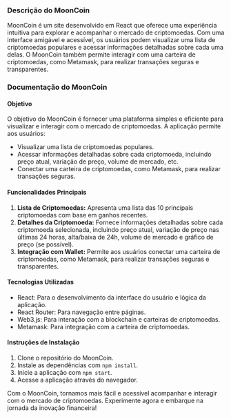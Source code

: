 ### Descrição do MoonCoin

MoonCoin é um site desenvolvido em React que oferece uma experiência intuitiva para explorar e acompanhar o mercado de criptomoedas. Com uma interface amigável e acessível, os usuários podem visualizar uma lista de criptomoedas populares e acessar informações detalhadas sobre cada uma delas. O MoonCoin também permite interagir com uma carteira de criptomoedas, como Metamask, para realizar transações seguras e transparentes.

### Documentação do MoonCoin

#### Objetivo

O objetivo do MoonCoin é fornecer uma plataforma simples e eficiente para visualizar e interagir com o mercado de criptomoedas. A aplicação permite aos usuários:

- Visualizar uma lista de criptomoedas populares.
- Acessar informações detalhadas sobre cada criptomoeda, incluindo preço atual, variação de preço, volume de mercado, etc.
- Conectar uma carteira de criptomoedas, como Metamask, para realizar transações seguras.

#### Funcionalidades Principais

1. **Lista de Criptomoedas:** Apresenta uma lista das 10 principais criptomoedas com base em ganhos recentes.
2. **Detalhes da Criptomoeda:** Fornece informações detalhadas sobre cada criptomoeda selecionada, incluindo preço atual, variação de preço nas últimas 24 horas, alta/baixa de 24h, volume de mercado e gráfico de preço (se possível).
3. **Integração com Wallet:** Permite aos usuários conectar uma carteira de criptomoedas, como Metamask, para realizar transações seguras e transparentes.

#### Tecnologias Utilizadas

- React: Para o desenvolvimento da interface do usuário e lógica da aplicação.
- React Router: Para navegação entre páginas.
- Web3.js: Para interação com a blockchain e carteiras de criptomoedas.
- Metamask: Para integração com a carteira de criptomoedas.

#### Instruções de Instalação

1. Clone o repositório do MoonCoin.
2. Instale as dependências com `npm install`.
3. Inicie a aplicação com `npm start`.
4. Acesse a aplicação através do navegador.

Com o MoonCoin, tornamos mais fácil e acessível acompanhar e interagir com o mercado de criptomoedas. Experimente agora e embarque na jornada da inovação financeira!
